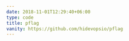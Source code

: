 ```yaml
---
date: 2018-11-01T12:29:40+06:00
type: code
title: pflag
vanity: https://github.com/hidevopsio/pflag
---
```

